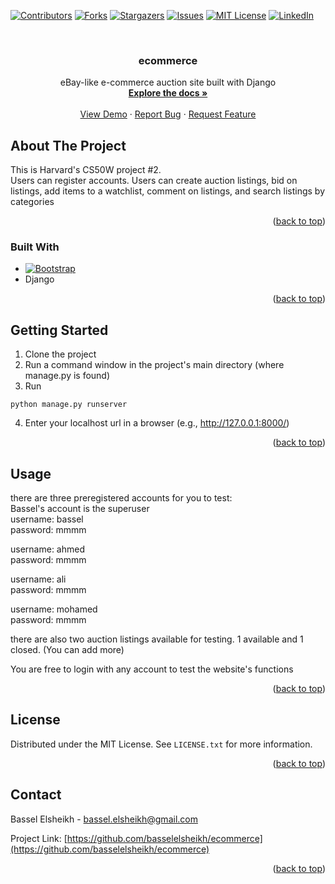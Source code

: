 <!-- Improved compatibility of back to top link: See: https://github.com/othneildrew/Best-README-Template/pull/73 -->
<a name="readme-top"></a>
<!--
*** Thanks for checking out the Best-README-Template. If you have a suggestion
*** that would make this better, please fork the repo and create a pull request
*** or simply open an issue with the tag "enhancement".
*** Don't forget to give the project a star!
*** Thanks again! Now go create something AMAZING! :D
-->



<!-- PROJECT SHIELDS -->
<!--
*** I'm using markdown "reference style" links for readability.
*** Reference links are enclosed in brackets [ ] instead of parentheses ( ).
*** See the bottom of this document for the declaration of the reference variables
*** for contributors-url, forks-url, etc. This is an optional, concise syntax you may use.
*** https://www.markdownguide.org/basic-syntax/#reference-style-links
-->
[![Contributors][contributors-shield]][contributors-url]
[![Forks][forks-shield]][forks-url]
[![Stargazers][stars-shield]][stars-url]
[![Issues][issues-shield]][issues-url]
[![MIT License][license-shield]][license-url]
[![LinkedIn][linkedin-shield]][linkedin-url]



<!-- PROJECT LOGO -->
<br />
<div align="center">

<h3 align="center">ecommerce</h3>

  <p align="center">
    eBay-like e-commerce auction site built with Django
    <br />
    <a href="https://github.com/basselelsheikh/ecommerce"><strong>Explore the docs »</strong></a>
    <br />
    <br />
    <a href="https://github.com/basselelsheikh/ecommerce">View Demo</a>
    ·
    <a href="https://github.com/basselelsheikh/ecommerce/issues">Report Bug</a>
    ·
    <a href="https://github.com/basselelsheikh/ecommerce/issues">Request Feature</a>
  </p>
</div>


<!-- ABOUT THE PROJECT -->
## About The Project

This is Harvard's CS50W project #2. <br/>
Users can register accounts. 
Users can create auction listings, bid on listings, add items to a watchlist, comment on listings, and search
listings by categories

<p align="right">(<a href="#readme-top">back to top</a>)</p>


### Built With


* [![Bootstrap][Bootstrap.com]][Bootstrap-url]
* Django


<p align="right">(<a href="#readme-top">back to top</a>)</p>



<!-- GETTING STARTED -->
## Getting Started

1. Clone the project
2. Run a command window in the project's main directory (where manage.py is found)
3. Run
```
python manage.py runserver
```
4. Enter your localhost url in a browser (e.g., http://127.0.0.1:8000/)


<p align="right">(<a href="#readme-top">back to top</a>)</p>



<!-- USAGE EXAMPLES -->
## Usage

there are three preregistered accounts for you to test: </br>
Bassel's account is the superuser </br>
username: bassel </br>
password: mmmm

username: ahmed </br>
password: mmmm

username: ali </br>
password: mmmm

username: mohamed </br>
password: mmmm

there are also two auction listings available for testing. 1 available and 1 closed. (You can add more) </br>

You are free to login with any account to test the website's functions </br>


<p align="right">(<a href="#readme-top">back to top</a>)</p>

<!-- LICENSE -->
## License

Distributed under the MIT License. See `LICENSE.txt` for more information.

<p align="right">(<a href="#readme-top">back to top</a>)</p>



<!-- CONTACT -->
## Contact

Bassel Elsheikh  - bassel.elsheikh@gmail.com

Project Link: [https://github.com/basselelsheikh/ecommerce](https://github.com/basselelsheikh/ecommerce)

<p align="right">(<a href="#readme-top">back to top</a>)</p>



<!-- MARKDOWN LINKS & IMAGES -->
<!-- https://www.markdownguide.org/basic-syntax/#reference-style-links -->
[contributors-shield]: https://img.shields.io/github/contributors/basselelsheikh/ecommerce.svg?style=for-the-badge
[contributors-url]: https://github.com/basselelsheikh/ecommerce/graphs/contributors
[forks-shield]: https://img.shields.io/github/forks/basselelsheikh/ecommerce.svg?style=for-the-badge
[forks-url]: https://github.com/basselelsheikh/ecommerce/network/members
[stars-shield]: https://img.shields.io/github/stars/basselelsheikh/ecommerce.svg?style=for-the-badge
[stars-url]: https://github.com/basselelsheikh/ecommerce/stargazers
[issues-shield]: https://img.shields.io/github/issues/basselelsheikh/ecommerce.svg?style=for-the-badge
[issues-url]: https://github.com/basselelsheikh/ecommerce/issues
[license-shield]: https://img.shields.io/github/license/basselelsheikh/ecommerce.svg?style=for-the-badge
[license-url]: https://github.com/basselelsheikh/ecommerce/blob/master/LICENSE.txt
[linkedin-shield]: https://img.shields.io/badge/-LinkedIn-black.svg?style=for-the-badge&logo=linkedin&colorB=555
[linkedin-url]: https://linkedin.com/in/bassel-el-sheikh
[product-screenshot]: images/screenshot.png
[Next.js]: https://img.shields.io/badge/next.js-000000?style=for-the-badge&logo=nextdotjs&logoColor=white
[Next-url]: https://nextjs.org/
[React.js]: https://img.shields.io/badge/React-20232A?style=for-the-badge&logo=react&logoColor=61DAFB
[React-url]: https://reactjs.org/
[Vue.js]: https://img.shields.io/badge/Vue.js-35495E?style=for-the-badge&logo=vuedotjs&logoColor=4FC08D
[Vue-url]: https://vuejs.org/
[Angular.io]: https://img.shields.io/badge/Angular-DD0031?style=for-the-badge&logo=angular&logoColor=white
[Angular-url]: https://angular.io/
[Svelte.dev]: https://img.shields.io/badge/Svelte-4A4A55?style=for-the-badge&logo=svelte&logoColor=FF3E00
[Svelte-url]: https://svelte.dev/
[Laravel.com]: https://img.shields.io/badge/Laravel-FF2D20?style=for-the-badge&logo=laravel&logoColor=white
[Laravel-url]: https://laravel.com
[Bootstrap.com]: https://img.shields.io/badge/Bootstrap-563D7C?style=for-the-badge&logo=bootstrap&logoColor=white
[Bootstrap-url]: https://getbootstrap.com
[JQuery.com]: https://img.shields.io/badge/jQuery-0769AD?style=for-the-badge&logo=jquery&logoColor=white
[JQuery-url]: https://jquery.com 